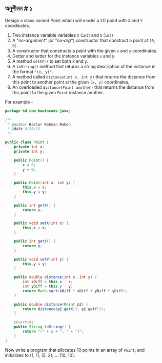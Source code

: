 ## অনুশীলন  # ১

Design a class named Point which will model a 2D point with `X` and `Y` coordinates. 

1. Two instance variable variables `X` (`int`) and `X` (`int`)
2. A "_no-argument_" (or "_no-arg_") constructor that construct a point at `(0, 0)`.
3. A constructor that constructs a point with the given `x` and `y` coordinates.
4. Getter and setter for the instance variables `x` and y.
5. A method `setXY()` to set both x and y.
6. A `toString()` method that returns a string description of the instance in the format `"(x,
y)"`.
7. A method called `distance(int x, int y)` that returns the distance from this point to
another point at the given `(x, y)` coordinates.
8. An overloaded `distance(Point another)` that returns the distance from this point to
the given `Point` instance another.

For example - 
```java
package bd.com.howtocode.java;

/**
 * @author Bazlur Rahman Rokon
 * @date 6/19/15.
 */

public class Point {
    private int x;
    private int y;

    public Point() {
        x = 0;
        y = 0;
    }

    public Point(int x, int y) {
        this.x = x;
        this.y = y;
    }

    public int getX() {
        return x;
    }

    public void setX(int x) {
        this.x = x;
    }

    public int getY() {
        return y;
    }

    public void setY(int y) {
        this.y = y;
    }

    public double distance(int x, int y) {
        int xDiff = this.x - x;
        int yDiff = this.y - y;
        return Math.sqrt(xDiff * xDiff + yDiff * yDiff);
    }

    public double distance(Point p2) {
        return distance(p2.getX(), p2.getY());
    }

    @Override
    public String toString() {
        return "(" + x + ", " + ")";
    }
}
```

Now write a program that allocates 10 points in an array of `Point`, and initializes to (1, 1), (2,
2), ... (10, 10).